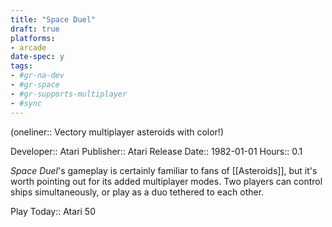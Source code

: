 ```yaml
---
title: "Space Duel"
draft: true
platforms:
- arcade
date-spec: y
tags:
- #gr-na-dev 
- #gr-space 
- #gr-supports-multiplayer 
- #sync
---
```


(oneliner:: Vectory multiplayer asteroids with color!)

Developer:: Atari
Publisher:: Atari
Release Date:: 1982-01-01
Hours:: 0.1

*Space Duel*'s gameplay is certainly familiar to fans of [[Asteroids]], but it's worth pointing out for its added multiplayer modes. Two players can control ships simultaneously, or play as a duo tethered to each other.

Play Today:: Atari 50